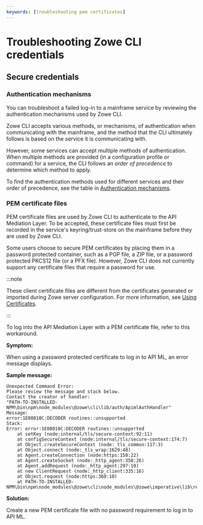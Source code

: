 ```yaml
---
keywords: [troubleshooting pem certificates]
---
```


# Troubleshooting Zowe CLI credentials

## Secure credentials

### Authentication mechanisms

You can troubleshoot a failed log-in to a mainframe service by reviewing the authentication mechanisms used by Zowe CLI.

Zowe CLI accepts various methods, or mechanisms, of authentication when communicating with the mainframe, and the method that the CLI ultimately follows is based on the service it is communicating with.

However, some services can accept multiple methods of authentication. When multiple methods are provided (in a configuration profile or command) for a service, the CLI follows an *order of precedence* to determine which method to apply.

To find the authentication methods used for different services and their order of precedence, see the table in [Authentication mechanisms](../../extend/extend-cli/cli-devTutorials.md#authentication-mechanisms).

### PEM certificate files

PEM certificate files are used by Zowe CLI to authenticate to the API Mediation Layer. To be accepted, these certificate files must first be recorded in the service's keyring/trust-store on the mainframe before they are used by Zowe CLI.

Some users choose to secure PEM certificates by placing them in a password protected container, such as a PGP file, a ZIP file, or a password protected PKCS12 file (or a PFX file). However, Zowe CLI does not currently support any certificate files that require a password for use.

:::note

These client certificate files are different from the certificates generated or imported during Zowe server configuration. For more information, see [Using Certificates](https://docs.zowe.org/stable/user-guide/use-certificates/).

:::

To log into the API Mediation Layer with a PEM certificate file, refer to this workaround.

**Symptom:**

When using a password protected certificate to log in to API ML, an error message displays.

**Sample message:**

```
Unexpected Command Error:
Please review the message and stack below.
Contact the creator of handler:
"PATH-TO-INSTALLED-NPM\bin\npm\node_modules\@zowe\cli\lib/auth/ApimlAuthHandler"
Message:
error:1E08010C:DECODER routines::unsupported
Stack:
Error: error:1E08010C:DECODER routines::unsupported
    at setKey (node:internal/tls/secure-context:92:11)
    at configSecureContext (node:internal/tls/secure-context:174:7)
    at Object.createSecureContext (node:_tls_common:117:3)
    at Object.connect (node:_tls_wrap:1629:48)
    at Agent.createConnection (node:https:150:22)
    at Agent.createSocket (node:_http_agent:350:26)
    at Agent.addRequest (node:_http_agent:297:10)
    at new ClientRequest (node:_http_client:335:16)
    at Object.request (node:https:360:10)
    at PATH-TO-INSTALLED-NPM\bin\npm\node_modules\@zowe\cli\node_modules\@zowe\imperative\lib\rest\src\client\AbstractRestClient.js:117:39
```

**Solution:**

Create a new PEM certificate file with no password requirement to log in to API ML.
